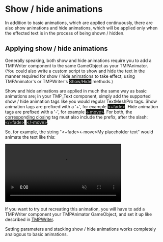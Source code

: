 # Show / hide animations
In addition to basic animations, which are applied continuously, there are also show animations and hide animations, which will be applied only when the
effected text is in the process of being shown / hidden.

## Applying show / hide animations
Generally speaking, both show and hide animations require you to add a TMPWriter component to the same GameObject as your TMPAnimator.  
(You could also write a custom script to show and hide the text in the manner required for show / hide animations to take effect, using TMPAnimator's or TMPWriter's <mark style="color: lightgray; background-color: #191a18">Show/Hide</mark> methods.)

Show and hide animations are applied in much the same way as basic animations are; in your TMP_Text component, simply add the supported show / hide animation tags like you would regular TextMeshPro tags.
Show animation tags are prefixed with a '+', for example <mark style="color: lightgray; background-color: #191a18">&lt;+fade&gt;</mark>. Hide animation tags are prefixed with a '-', for example <mark style="color: lightgray; background-color: #191a18">&lt;-move&gt;</mark>.
For both, the corresponding closing tag must also include the prefix, after the slash: <mark style="color: lightgray; background-color: #191a18">&lt;/+fade&gt;</mark>, <mark style="color: lightgray; background-color: #191a18">&lt;/-move&gt;</mark>.

So, for example, the string "&lt;+fade&gt;&lt;-move&gt;My placeholder text" would animate the text like this:

<video style="min-width: 300px; max-width: 2000px; width:75%; height:auto;" src="../videos/showhide1.mp4" width="320" height="240" autoplay loop muted>
  Your browser does not support the video tag.
</video>

If you want to try out recreating this animation, you will have to add a TMPWriter component your TMPAnimator GameObject, and set it up like described in [TMPWriter](tmpwriter.md).

Setting parameters and stacking show / hide animations works completely analogous to basic animations.
